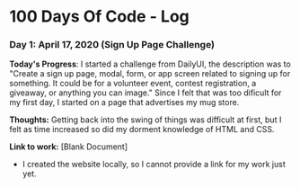 # 100 Days Of Code - Log

### Day 1: April 17, 2020 (Sign Up Page Challenge)

**Today's Progress**: I started a challenge from DailyUI, the description was to "Create a sign up page, modal, form, or app screen related to signing up for something. It could be for a volunteer event, contest registration, a giveaway, or anything you can image." Since I felt that was too dificult for my first day, I started on a page that advertises my mug store. 

**Thoughts:** Getting back into the swing of things was difficult at first, but I felt as time increased so did my dorment knowledge of HTML and CSS. 

**Link to work:** [Blank Document]
- I created the website locally, so I cannot provide a link for my work just yet. 
